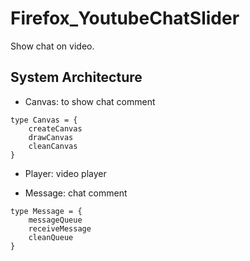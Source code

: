 # Firefox_YoutubeChatSlider
Show chat on video.


## System Architecture
* Canvas: to show chat comment
```
type Canvas = {
    createCanvas
    drawCanvas
    cleanCanvas
} 
```

* Player: video player


* Message: chat comment
```
type Message = {
    messageQueue
    receiveMessage
    cleanQueue
}
```